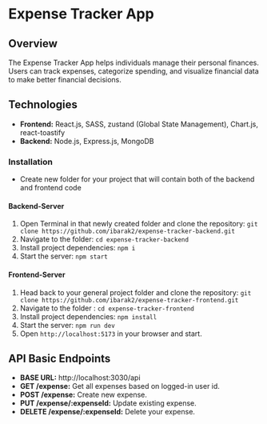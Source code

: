 # Expense Tracker App

## Overview

The Expense Tracker App helps individuals manage their personal finances. Users can track expenses, categorize spending, and visualize financial data to make better financial decisions.

## Technologies

-   **Frontend:** React.js, SASS, zustand (Global State Management), Chart.js, react-toastify
-   **Backend:** Node.js, Express.js, MongoDB

### Installation

- Create new folder for your project that will contain both of the backend and frontend code

#### Backend-Server

1. Open Terminal in that newly created folder and clone the repository: `git clone https://github.com/ibarak2/expense-tracker-backend.git`
2. Navigate to the folder: `cd expense-tracker-backend`
3. Install project dependencies: `npm i`
4. Start the server: `npm start`

#### Frontend-Server

1. Head back to your general project folder and clone the repository: `git clone https://github.com/ibarak2/expense-tracker-frontend.git`
2. Navigate to the folder : `cd expense-tracker-frontend`
3. Install project dependencies: `npm install`
4. Start the server: `npm run dev`
5. Open `http://localhost:5173` in your browser and start.

## API Basic Endpoints

-   **BASE URL:** http://localhost:3030/api
-   **GET /expense:** Get all expenses based on logged-in user id.
-   **POST /expense:** Create new expense.
-   **PUT /expense/:expenseId:** Update existing expense.
-   **DELETE /expense/:expenseId:** Delete your expense.

